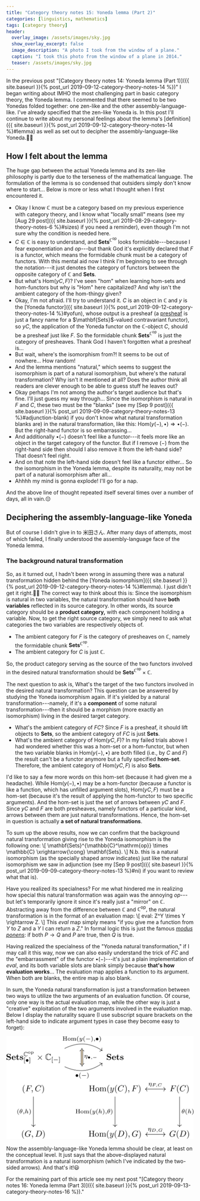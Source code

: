 ```yaml
---
title: "Category theory notes 15: Yoneda lemma (Part 2)"
categories: [linguistics, mathematics]
tags: [category theory]
header:
  overlay_image: /assets/images/sky.jpg
  show_overlay_excerpt: false
  image_description: "A photo I took from the window of a plane."
  caption: "I took this photo from the window of a plane in 2014."
  teaser: /assets/images/sky.jpg
---
```


In the previous post "[Category theory notes 14: Yoneda lemma (Part 1)]({{ site.baseurl }}{% post_url 2019-09-12-category-theory-notes-14 %})" I began writing about IMHO the most challenging part in basic category theory, the Yoneda lemma. I commented that there seemed to be two Yonedas folded together: one zen-like and the other assembly-language-like. I've already specified that the zen-like Yoneda is. In this post I'll continue to write about my personal feelings about the lemma's [definition]({{ site.baseurl }}{% post_url 2019-09-12-category-theory-notes-14 %}#lemma) as well as set out to decipher the assembly-language-like Yoneda.🏃‍♂️

## How I felt about the lemma
The huge gap between the actual Yoneda lemma and its zen-like philosophy is partly due to the terseness of the mathematical language. The formulation of the lemma is so condensed that outsiders simply don't know where to start... Below is more or less what I thought when I first encountered it.

- Okay I know $\mathbb{C}$ must be a category based on my previous experience with category theory, and I know what "locally small" means (see my [Aug 29 post]({{ site.baseurl }}{% post_url 2019-08-29-category-theory-notes-6 %}#sizes) if you need a reminder), even though I'm not sure why the condition is needed here.
- $C\in\mathbb{C}$ is easy to understand, and $\mathbf{Sets}^{\mathbb{C}^\mathrm{op}}$ looks formidable---because I fear exponentiation and $op$---but thank God it's explicitly declared that $F$ is a functor, which means the formidable chunk must be a category of functors. With this mental aid now I think I'm beginning to see through the notation---it just denotes the category of functors between the opposite category of $\mathbb{C}$ and $\mathbf{Sets}$.
- But what's $\mathrm{Hom}(yC, F)$? I've seen "hom" when learning hom-sets and hom-functors but why is "Hom" here capitalized? And why isn't the ambient category of the hom-thingy given?<a id="presheaves"></a>
- Okay, I'm not afraid. I'll try to understand it. $C$ is an object in $\mathbb{C}$ and $y$ is the [Yoneda functor]({{ site.baseurl }}{% post_url 2019-09-12-category-theory-notes-14 %}#yofun), whose output is a presheaf (a [presheaf](https://en.wikipedia.org/wiki/Presheaf_(category_theory)) is just a fancy name for a $\mathbf{Sets}$-valued contravariant functor), so $yC$, the application of the Yoneda functor on the $\mathbb{C}$-object $C,$ should be a presheaf just like $F$. So the formidable chunk $\mathbf{Sets}^{\mathbb{C}^\mathrm{op}}$ is just the category of presheaves. Thank God I haven't forgotten what a presheaf is...
- But wait, where's the isomorphism from?! It seems to be out of nowhere... How random!
- And the lemma mentions "natural," which seems to suggest the isomorphism is part of a natural isomorphism, but where's the natural transformation? Why isn't it mentioned at all? Does the author think all readers are clever enough to be able to guess stuff he leaves out?
- Okay perhaps I'm not among the author's target audience but that's fine. I'll just guess my way through... Since the isomorphism is natural in $F$ and $C$, these two must be the "blanks" (see my [Sep 9 post]({{ site.baseurl }}{% post_url 2019-09-09-category-theory-notes-13 %}#adjunction-blank) if you don't know what natural transformation blanks are) in the natural transformation, like this: $\mathrm{Hom}(y(-), \bullet)\Rightarrow \bullet(-).$
But the right-hand functor is so embarrassing...
- And additionally $\bullet(-)$ doesn't feel like a functor---it feels more like an object in the target category of the functor. But if I remove $(-)$ from the right-hand side then should I also remove it from the left-hand side? That doesn't feel right.
- And on that note the left-hand side doesn't feel like a functor either... So the isomorphism in the Yoneda lemma, despite its naturality, may not be part of a natural isomorphism after all...
- Ahhhh my mind is gonna explode! I'll go for a nap.

And the above line of thought repeated itself several times over a number of days, all in vain.😔

## Deciphering the assembly-language-like Yoneda
But of course I didn't give in to 米田さん. After many days of attempts, most of which failed, I finally understood the assembly-language face of the Yoneda lemma.

### The background natural transformation  
So, as it turned out, I hadn't been wrong in assuming there was a natural transformation hidden behind the [Yoneda isomorphism]({{ site.baseurl }}{% post_url 2019-09-12-category-theory-notes-14 %}#lemma). I just didn't get it right.🤦‍♂️ The correct way to think about this is: Since the isomorphism is natural in two variables, the natural transformation should have **both variables** reflected in its source category. In other words, its source category should be a **product category,** with each component holding a variable. Now, to get the right source category, we simply need to ask what categories the two variables are respectively objects of.

- The ambient category for $F$ is the category of presheaves on $\mathbb{C},$ namely the formidable chunk $\mathbf{Sets}^{\mathbb{C}^\mathrm{op}}.$
- The ambient category for $C$ is just $\mathbb{C}.$

So, the product category serving as the source of the two functors involved in the desired natural transformation should be $\mathbf{Sets}^{\mathbb{C}^\mathrm{op}} \times \mathbb{C}.$

The next question to ask is, What's the target of the two functors involved in the desired natural transformation? This question can be answered by studying the Yoneda isomorphism again. If it's yielded by a natural transformation---namely, if it's a **component** of some natural transformation---then it should be a morphism (more exactly an isomorphism) living in the desired target category.
- What's the ambient category of $FC$? Since $F$ is a presheaf, it should lift objects to $\mathbf{Sets},$ so the ambient category of $FC$ is just $\mathbf{Sets}.$
- What's the ambient category of $\mathrm{Hom}(yC, F)$? In my failed trials above I had wondered whether this was a hom-set or a hom-functor, but when the two variable blanks in $\mathrm{Hom}(y(-), \bullet)$ are both filled (i.e., by $C$ and $F$) the result can't be a functor anymore but a fully specified **hom-set**. Therefore, the ambient category of $\mathrm{Hom}(yC, F)$ is also $\mathbf{Sets}.$

I'd like to say a few more words on this hom-set (because it had given me a headache). While $\mathrm{Hom}(y(-), \bullet)$ may be a hom-functor (because a functor is like a function, which has unfilled argument slots), $\mathrm{Hom}(yC, F)$ must be a hom-set (because it's the result of applying the hom-functor to two specific arguments). And the hom-set is just the set of arrows between $yC$ and $F.$ Since $yC$ and $F$ are both presheaves, namely functors of a particular kind, arrows between them are just natural transformations. Hence, the hom-set in question is actually **a set of natural transformations**.

To sum up the above results, now we can confirm that the background natural transformation giving rise to the Yoneda isomorphism is the following one:
\\[ \mathbf{Sets}^{\mathbb{C}^\mathrm{op}} \times \mathbb{C} \xrightarrow{\cong} \mathbf{Sets}. \\]
N.b. this is a natural isomorphism (as the specially shaped arrow indicates) just like the natural isomorphism we saw in adjunction (see my [Sep 9 post]({{ site.baseurl }}{% post_url 2019-09-09-category-theory-notes-13 %}#ni) if you want to review what that is).

Have you realized its specialness? For me what hindered me in realizing how special this natural transformation was again was the annoying $op$---but let's temporarily ignore it since it's really just a "mirror" on $\mathbb{C}.$ Abstracting away from the difference between $\mathbb{C}$ and $\mathbb{C}^\mathrm{op},$ the natural transformation is in the format of an evaluation map:
\\[ eval: Z^Y \times Y \rightarrow Z. \\]
This $eval$ map simply means "if you give me a function from $Y$ to $Z$ and a $Y$ I can return a $Z$." In formal logic this is just the famous [_modus ponens_](https://en.wikipedia.org/wiki/Modus_ponens): if both $P \rightarrow Q$ and $P$ are true, then $Q$ is true.

Having realized the specialness of the "Yoneda natural transformation," if I may call it this way, now we can also easily understand the trick of $FC$ and the "embarrassment" of the functor $\bullet(-)$---it's just a plain implementation of $eval,$ and its both variable slots are blank simply because **that's how evaluation works**... The evaluation map applies a function to its argument. When both are blanks, the entire map is also blank.

In sum, the Yoneda natural transformation is just a transformation between two ways to utilize the two arguments of an evaluation function. Of course, only one way is the actual evaluation map, while the other way is just a "creative" exploitation of the two arguments involved in the evaluation map. <a id="yonedasq"></a>Below I display the naturality square (I use subscript square brackets on the left-hand side to indicate argument types in case they become easy to forget):

![naturality square of Yoneda transformation](/assets/images/yoneda-square.png)

Now the assembly-language-like Yoneda lemma should be clear, at least on the conceptual level. It just says that the above-displayed natural transformation is a natural isomorphism (which I've indicated by the two-sided arrows). And that's it!😃

For the remaining part of this article see my next post "[Category theory notes 16: Yoneda lemma (Part 3)]({{ site.baseurl }}{% post_url 2019-09-13-category-theory-notes-16 %})."
